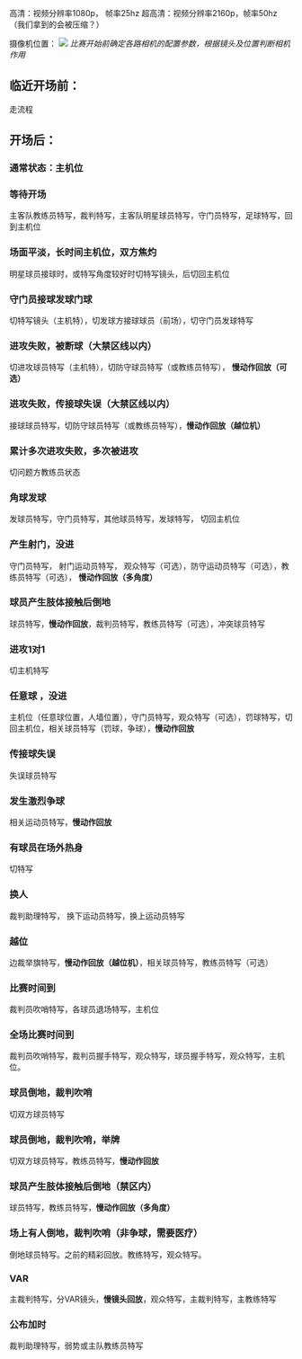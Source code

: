 高清：视频分辨率1080p， 帧率25hz
超高清：视频分辨率2160p，帧率50hz（我们拿到的会被压缩？）

摄像机位置：
![][image-1]
*比赛开始前确定各路相机的配置参数，根据镜头及位置判断相机作用*

## 临近开场前：
走流程
## 开场后：
### 通常状态：主机位
### 等待开场
主客队教练员特写，裁判特写，主客队明星球员特写，守门员特写，足球特写，回到主机位
### 场面平淡，长时间主机位，双方焦灼
明星球员接球时，或特写角度较好时切特写镜头，后切回主机位
### 守门员接球发球门球
切特写镜头（主机特），切发球方接球球员（前场），切守门员发球特写
### 进攻失败，被断球（大禁区线以内）
切进攻球员特写（主机特），切防守球员特写（或教练员特写）， **慢动作回放（可选）**
### 进攻失败，传接球失误（大禁区线以内）
接球球员特写，切防守球员特写（或教练员特写），**慢动作回放（越位机）**
### 累计多次进攻失败，多次被进攻
切问题方教练员状态
### 角球发球
发球员特写，守门员特写，其他球员特写，发球特写， 切回主机位
### 产生射门，没进
守门员特写， 射门运动员特写， 观众特写（可选），防守运动员特写（可选），教练员特写（可选）， **慢动作回放（多角度）**
### 球员产生肢体接触后倒地
球员特写，**慢动作回放**，裁判员特写，教练员特写（可选），冲突球员特写
### 进攻1对1
切主机特写
### 任意球 ，没进
主机位（任意球位置，人墙位置），守门员特写，观众特写（可选），罚球特写，切回主机位，相关球员特写（罚球，争球），**慢动作回放**
### 传接球失误
失误球员特写
### 发生激烈争球
相关运动员特写，**慢动作回放**
### 有球员在场外热身
切特写
### 换人
裁判助理特写， 换下运动员特写，换上运动员特写
### 越位
边裁举旗特写，**慢动作回放（越位机）**，相关球员特写，教练员特写（可选）
### 比赛时间到
裁判员吹哨特写，各球员退场特写，主机位
### 全场比赛时间到
裁判员吹哨特写，裁判员握手特写，观众特写，球员握手特写，观众特写，主机位。
### 球员倒地，裁判吹哨
切双方球员特写
### 球员倒地，裁判吹哨，举牌
切双方球员特写，教练员特写，**慢动作回放**
### 球员产生肢体接触后倒地（禁区内）
球员特写，教练员特写，**慢动作回放（多角度）**
### 场上有人倒地，裁判吹哨（非争球，需要医疗）
倒地球员特写。之前的精彩回放。教练特写，观众特写。 
### VAR
主裁判特写，分VAR镜头，**慢镜头回放**，观众特写，主裁判特写，主教练特写 
### 公布加时
裁判助理特写，弱势或主队教练员特写






[image-1]:	http://ww1.sinaimg.cn/large/c310f833ly1g6073dh8ktj210s0rsaju.jpg